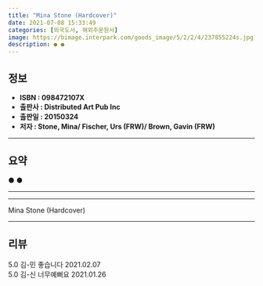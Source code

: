 ```yaml
---
title: "Mina Stone (Hardcover)"
date: 2021-07-08 15:33:49
categories: [외국도서, 해외주문원서]
image: https://bimage.interpark.com/goods_image/5/2/2/4/237855224s.jpg
description: ● ●
---
```


## **정보**

- **ISBN : 098472107X**
- **출판사 : Distributed Art Pub Inc**
- **출판일 : 20150324**
- **저자 : Stone, Mina/ Fischer, Urs (FRW)/ Brown, Gavin (FRW)**

------



## **요약**

●  ●  

------



------


Mina Stone (Hardcover) 

------


## **리뷰** 

5.0 김-민 좋습니다 2021.02.07 <br/>5.0 김-신 너무예뻐요 2021.01.26 <br/>